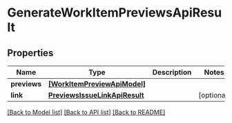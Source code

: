 # GenerateWorkItemPreviewsApiResult


## Properties
Name | Type | Description | Notes
------------ | ------------- | ------------- | -------------
**previews** | [**[WorkItemPreviewApiModel]**](WorkItemPreviewApiModel.md) |  | 
**link** | [**PreviewsIssueLinkApiResult**](PreviewsIssueLinkApiResult.md) |  | [optional] 

[[Back to Model list]](../README.md#documentation-for-models) [[Back to API list]](../README.md#documentation-for-api-endpoints) [[Back to README]](../README.md)


